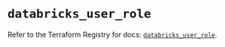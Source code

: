 # `databricks_user_role`

Refer to the Terraform Registry for docs: [`databricks_user_role`](https://registry.terraform.io/providers/databricks/databricks/1.73.0/docs/resources/user_role).

